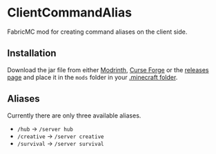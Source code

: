 # ClientCommandAlias

FabricMC mod for creating command aliases on the client side.

## Installation

Download the jar file from either [Modrinth](https://modrinth.com/mod/clientcommandalias), [Curse Forge](https://www.curseforge.com/minecraft/mc-mods/clientcommandalias) or the [releases page](https://github.com/MetaHerobrine1/ClientCommandAlias/releases/latest) and place it in the `mods` folder in your [.minecraft folder](https://minecraft.fandom.com/wiki/.minecraft#Locating_.minecraft).

## Aliases

Currently there are only three available aliases.

 * `/hub` -> `/server hub`
 * `/creative` -> `/server creative`
 * `/survival` -> `/server survival`
